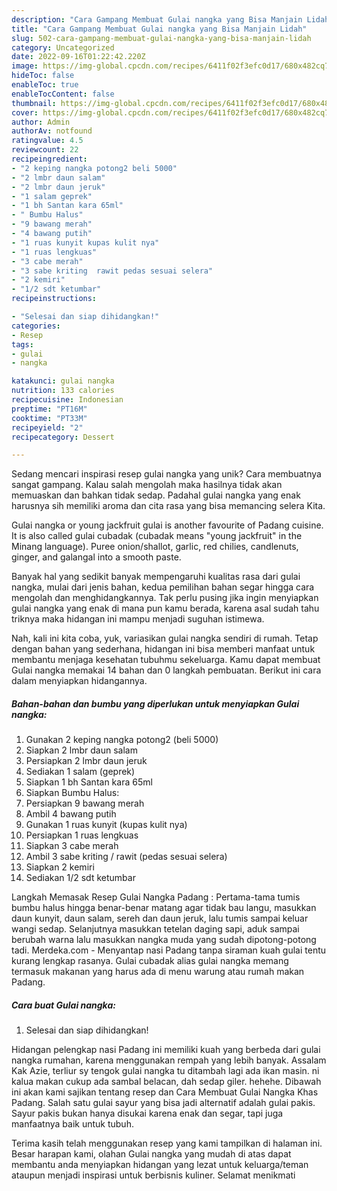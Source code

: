 ```yaml
---
description: "Cara Gampang Membuat Gulai nangka yang Bisa Manjain Lidah"
title: "Cara Gampang Membuat Gulai nangka yang Bisa Manjain Lidah"
slug: 502-cara-gampang-membuat-gulai-nangka-yang-bisa-manjain-lidah
category: Uncategorized
date: 2022-09-16T01:22:42.220Z
image: https://img-global.cpcdn.com/recipes/6411f02f3efc0d17/680x482cq70/gulai-nangka-foto-resep-utama.jpg
hideToc: false
enableToc: true
enableTocContent: false
thumbnail: https://img-global.cpcdn.com/recipes/6411f02f3efc0d17/680x482cq70/gulai-nangka-foto-resep-utama.jpg
cover: https://img-global.cpcdn.com/recipes/6411f02f3efc0d17/680x482cq70/gulai-nangka-foto-resep-utama.jpg
author: Admin
authorAv: notfound
ratingvalue: 4.5
reviewcount: 22
recipeingredient:
- "2 keping nangka potong2 beli 5000"
- "2 lmbr daun salam"
- "2 lmbr daun jeruk"
- "1 salam geprek"
- "1 bh Santan kara 65ml"
- " Bumbu Halus"
- "9 bawang merah"
- "4 bawang putih"
- "1 ruas kunyit kupas kulit nya"
- "1 ruas lengkuas"
- "3 cabe merah"
- "3 sabe kriting  rawit pedas sesuai selera"
- "2 kemiri"
- "1/2 sdt ketumbar"
recipeinstructions:

- "Selesai dan siap dihidangkan!"
categories:
- Resep
tags:
- gulai
- nangka

katakunci: gulai nangka 
nutrition: 133 calories
recipecuisine: Indonesian
preptime: "PT16M"
cooktime: "PT33M"
recipeyield: "2"
recipecategory: Dessert

---
```





Sedang mencari inspirasi resep gulai nangka yang unik? Cara membuatnya sangat gampang. Kalau salah mengolah maka hasilnya tidak akan memuaskan dan bahkan tidak sedap. Padahal gulai nangka yang enak harusnya sih memiliki aroma dan cita rasa yang bisa memancing selera Kita.





Gulai nangka or young jackfruit gulai is another favourite of Padang cuisine. It is also called gulai cubadak (cubadak means &#34;young jackfruit&#34; in the Minang language). Puree onion/shallot, garlic, red chilies, candlenuts, ginger, and galangal into a smooth paste.

Banyak hal yang sedikit banyak mempengaruhi kualitas rasa dari gulai nangka, mulai dari jenis bahan, kedua pemilihan bahan segar hingga cara mengolah dan menghidangkannya. Tak perlu pusing jika ingin menyiapkan gulai nangka yang enak di mana pun kamu berada, karena asal sudah tahu triknya maka hidangan ini mampu menjadi suguhan istimewa.






Nah, kali ini kita coba, yuk, variasikan gulai nangka sendiri di rumah. Tetap dengan bahan yang sederhana, hidangan ini bisa memberi manfaat untuk membantu menjaga kesehatan tubuhmu sekeluarga. Kamu dapat membuat Gulai nangka memakai 14 bahan dan 0 langkah pembuatan. Berikut ini cara dalam menyiapkan hidangannya.

<!--inarticleads1-->

##### Bahan-bahan dan bumbu yang diperlukan untuk menyiapkan Gulai nangka:

1. Gunakan 2 keping nangka potong2 (beli 5000)
1. Siapkan 2 lmbr daun salam
1. Persiapkan 2 lmbr daun jeruk
1. Sediakan 1 salam (geprek)
1. Siapkan 1 bh Santan kara 65ml
1. Siapkan  Bumbu Halus:
1. Persiapkan 9 bawang merah
1. Ambil 4 bawang putih
1. Gunakan 1 ruas kunyit (kupas kulit nya)
1. Persiapkan 1 ruas lengkuas
1. Siapkan 3 cabe merah
1. Ambil 3 sabe kriting / rawit (pedas sesuai selera)
1. Siapkan 2 kemiri
1. Sediakan 1/2 sdt ketumbar


Langkah Memasak Resep Gulai Nangka Padang : Pertama-tama tumis bumbu halus hingga benar-benar matang agar tidak bau langu, masukkan daun kunyit, daun salam, sereh dan daun jeruk, lalu tumis sampai keluar wangi sedap. Selanjutnya masukkan tetelan daging sapi, aduk sampai berubah warna lalu masukkan nangka muda yang sudah dipotong-potong tadi. Merdeka.com - Menyantap nasi Padang tanpa siraman kuah gulai tentu kurang lengkap rasanya. Gulai cubadak alias gulai nangka memang termasuk makanan yang harus ada di menu warung atau rumah makan Padang. 

<!--inarticleads2-->

##### Cara buat Gulai nangka:


1. Selesai dan siap dihidangkan!

Hidangan pelengkap nasi Padang ini memiliki kuah yang berbeda dari gulai nangka rumahan, karena menggunakan rempah yang lebih banyak. Assalam Kak Azie, terliur sy tengok gulai nangka tu ditambah lagi ada ikan masin. ni kalua makan cukup ada sambal belacan, dah sedap giler. hehehe. Dibawah ini akan kami sajikan tentang resep dan Cara Membuat Gulai Nangka Khas Padang. Salah satu gulai sayur yang bisa jadi alternatif adalah gulai pakis. Sayur pakis bukan hanya disukai karena enak dan segar, tapi juga manfaatnya baik untuk tubuh. 

Terima kasih telah menggunakan resep yang kami tampilkan di halaman ini. Besar harapan kami, olahan Gulai nangka yang mudah di atas dapat membantu anda menyiapkan hidangan yang lezat untuk keluarga/teman ataupun menjadi inspirasi untuk berbisnis kuliner. Selamat menikmati
